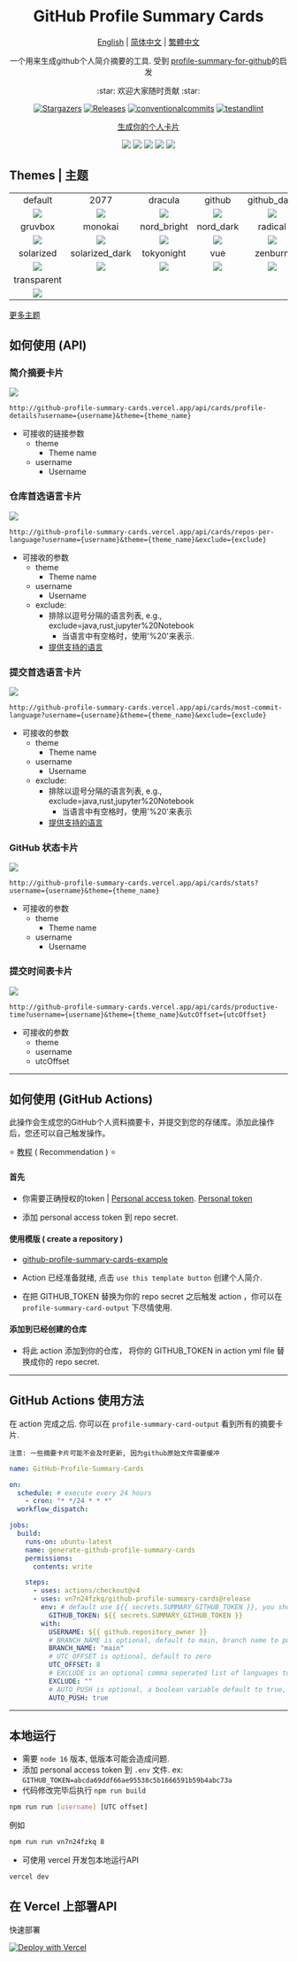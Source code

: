<div align="center">
   <h1>GitHub Profile Summary Cards</h1>


   [English](/README.md) | [简体中文](/docs/README_zh.md) | [繁體中文](/docs/README.zh-tw.md)
   <p>
      一个用来生成github个人简介摘要的工具. 受到 <a href=https://github.com/tipsy/profile-summary-for-github>profile-summary-for-github</a>的启发
   </p>
   <p>
      :star: 欢迎大家随时贡献 :star:
   </p>
   <p align="center">
      <a href="https://github.com/vn7n24fzkq/github-profile-summary-cards/stargazers">
      <img alt="Stargazers" src="https://img.shields.io/github/stars/vn7n24fzkq/github-profile-summary-cards?style=for-the-badge&logo=github&color=f4dbd6&logoColor=D9E0EE&labelColor=302D41"></a>
      <a href="https://github.com/vn7n24fzkq/github-profile-summary-cards/releases/latest">
      <img alt="Releases" src="https://img.shields.io/github/release/vn7n24fzkq/github-profile-summary-cards.svg?style=for-the-badge&logo=semantic-release&color=f5bde6&logoColor=D9E0EE&labelColor=302D41"/></a>
      <a href="https://www.conventionalcommits.org/en/v1.0.0/">
      <img alt="conventionalcommits" src="https://img.shields.io/badge/Conventional%20Commits-1.0.0-%23FE5196?style=for-the-badge&logo=conventionalcommits&color=ee99a0&logoColor=D9E0EE&labelColor=302D41"></a>
      <a href="https://github.com/vn7n24fzkq/github-profile-summary-cards/actions/workflows/github-action.yml">
      <img alt="testandlint" src="https://img.shields.io/github/actions/workflow/status/vn7n24fzkq/github-profile-summary-cards/test-and-lint.yml?branch=main&label=Test%20and%20Lint&style=for-the-badge&color=a6da95"></a>
   </p>
</div>

<div align="center">
<p>
<a href="https://github-profile-summary-cards.vercel.app/demo.html">生成你的个人卡片</a>
</p>


![](https://raw.githubusercontent.com/vn7n24fzkq/vn7n24fzkq/master/profile-summary-card-output/solarized/0-profile-details.svg)
![](https://raw.githubusercontent.com/vn7n24fzkq/vn7n24fzkq/master/profile-summary-card-output/solarized/1-repos-per-language.svg)
![](https://raw.githubusercontent.com/vn7n24fzkq/vn7n24fzkq/master/profile-summary-card-output/solarized/2-most-commit-language.svg)
![](https://raw.githubusercontent.com/vn7n24fzkq/vn7n24fzkq/master/profile-summary-card-output/solarized/3-stats.svg)
![](https://raw.githubusercontent.com/vn7n24fzkq/vn7n24fzkq/master/profile-summary-card-output/solarized/4-productive-time.svg)

</div>

## Themes | 主题

|   |   |   |   |   |
|:---:|:---:|:---:|:---:|:---:|
|default|2077|dracula|github|github_dark|
|![](https://github-profile-summary-cards.vercel.app/api/cards/profile-details?username=vn7n24fzkq&theme=default)|![](https://github-profile-summary-cards.vercel.app/api/cards/profile-details?username=vn7n24fzkq&theme=2077)| ![](https://github-profile-summary-cards.vercel.app/api/cards/profile-details?username=vn7n24fzkq&theme=dracula)|![](https://github-profile-summary-cards.vercel.app/api/cards/profile-details?username=vn7n24fzkq&theme=github)|![](https://github-profile-summary-cards.vercel.app/api/cards/profile-details?username=vn7n24fzkq&theme=github_dark)|
|gruvbox|monokai|nord_bright|nord_dark|radical|
|![](https://github-profile-summary-cards.vercel.app/api/cards/profile-details?username=vn7n24fzkq&theme=gruvbox)|![](https://github-profile-summary-cards.vercel.app/api/cards/profile-details?username=vn7n24fzkq&theme=monokai)| ![](https://github-profile-summary-cards.vercel.app/api/cards/profile-details?username=vn7n24fzkq&theme=nord_bright)|![](https://github-profile-summary-cards.vercel.app/api/cards/profile-details?username=vn7n24fzkq&theme=nord_dark)  |![](https://github-profile-summary-cards.vercel.app/api/cards/profile-details?username=vn7n24fzkq&theme=radical)|
|solarized|solarized_dark|tokyonight|vue|zenburn|
|![](https://github-profile-summary-cards.vercel.app/api/cards/profile-details?username=vn7n24fzkq&theme=solarized)|![](https://github-profile-summary-cards.vercel.app/api/cards/profile-details?username=vn7n24fzkq&theme=solarized_dark)| ![](https://github-profile-summary-cards.vercel.app/api/cards/profile-details?username=vn7n24fzkq&theme=tokyonight)|![](https://github-profile-summary-cards.vercel.app/api/cards/profile-details?username=vn7n24fzkq&theme=vue)  |![](https://github-profile-summary-cards.vercel.app/api/cards/profile-details?username=vn7n24fzkq&theme=zenburn)|
|transparent|
|![](https://github-profile-summary-cards.vercel.app/api/cards/profile-details?username=vn7n24fzkq&theme=transparent)|

[更多主题](https://github.com/vn7n24fzkq/github-profile-summary-cards-example/tree/master/profile-summary-card-output)

## 如何使用 (API)
### 简介摘要卡片
![](http://github-profile-summary-cards.vercel.app/api/cards/profile-details?username=vn7n24fzkq&theme=nord_bright)

`http://github-profile-summary-cards.vercel.app/api/cards/profile-details?username={username}&theme={theme_name}`
- 可接收的链接参数
  - theme
    - Theme name
  - username
    - Username
### 仓库首选语言卡片
![](http://github-profile-summary-cards.vercel.app/api/cards/repos-per-language?username=vn7n24fzkq&theme=nord_bright)

`http://github-profile-summary-cards.vercel.app/api/cards/repos-per-language?username={username}&theme={theme_name}&exclude={exclude}`
- 可接收的参数
  - theme
    - Theme name
  - username
    - Username
  - exclude:
    - 排除以逗号分隔的语言列表, e.g., exclude=java,rust,jupyter%20Notebook
      - 当语言中有空格时，使用'%20'来表示.
    - [提供支持的语言](https://github.com/github/linguist/blob/master/lib/linguist/languages.yml)

### 提交首选语言卡片
![](http://github-profile-summary-cards.vercel.app/api/cards/most-commit-language?username=vn7n24fzkq&theme=nord_bright)

`http://github-profile-summary-cards.vercel.app/api/cards/most-commit-language?username={username}&theme={theme_name}&exclude={exclude}`
- 可接收的参数
  - theme
    - Theme name
  - username
    - Username
  - exclude:
    - 排除以逗号分隔的语言列表, e.g., exclude=java,rust,jupyter%20Notebook
      - 当语言中有空格时，使用'%20'来表示
    - [提供支持的语言](https://github.com/github/linguist/blob/master/lib/linguist/languages.yml)

### GitHub 状态卡片
![](http://github-profile-summary-cards.vercel.app/api/cards/stats?username=vn7n24fzkq&theme=nord_bright&)

`http://github-profile-summary-cards.vercel.app/api/cards/stats?username={username}&theme={theme_name}`
- 可接收的参数
  - theme
    - Theme name
  - username
    - Username

### 提交时间表卡片
![](http://github-profile-summary-cards.vercel.app/api/cards/productive-time?username=vn7n24fzkq&theme=nord_bright&utcOffset=8)

`http://github-profile-summary-cards.vercel.app/api/cards/productive-time?username={username}&theme={theme_name}&utcOffset={utcOffset}`
- 可接收的参数
  - theme
  - username
  - utcOffset

---

## 如何使用 (GitHub Actions)

此操作会生成您的GitHub个人资料摘要卡，并提交到您的存储库。添加此操作后，您还可以自己触发操作。

:star: [教程](https://github.com/vn7n24fzkq/github-profile-summary-cards/wiki/Tutorial) ( Recommendation ) :star:

#### 首先

- 你需要正确授权的token | [Personal access token](https://docs.github.com/en/github/authenticating-to-github/creating-a-personal-access-token).
  [Personal token](https://github.com/vn7n24fzkq/github-profile-summary-cards/wiki/Tutorial#generate-token)

- 添加 personal access token 到 repo secret.

#### 使用模版 ( create a repository )

- [github-profile-summary-cards-example](https://github.com/vn7n24fzkq/github-profile-summary-cards-example)

- Action 已经准备就绪, 点击 `use this template button` 创建个人简介.

- 在把 GITHUB_TOKEN 替换为你的 repo secret 之后触发 action ，你可以在 `profile-summary-card-output` 下尽情使用.

#### 添加到已经创建的仓库

- 将此 action 添加到你的仓库， 将你的 GITHUB_TOKEN in action yml file 替换成你的 repo secret.

---

## GitHub Actions 使用方法

在 action 完成之后. 你可以在 `profile-summary-card-output` 看到所有的摘要卡片.

`注意: 一些摘要卡片可能不会及时更新, 因为github原始文件需要缓冲`

```yml
name: GitHub-Profile-Summary-Cards

on:
  schedule: # execute every 24 hours
    - cron: "* */24 * * *"
  workflow_dispatch:

jobs:
  build:
    runs-on: ubuntu-latest
    name: generate-github-profile-summary-cards
    permissions:
      contents: write

    steps:
      - uses: actions/checkout@v4
      - uses: vn7n24fzkq/github-profile-summary-cards@release
        env: # default use ${{ secrets.SUMMARY_GITHUB_TOKEN }}, you should replace with your personal access token
          GITHUB_TOKEN: ${{ secrets.SUMMARY_GITHUB_TOKEN }}
        with:
          USERNAME: ${{ github.repository_owner }}
          # BRANCH_NAME is optional, default to main, branch name to push cards
          BRANCH_NAME: "main"
          # UTC_OFFSET is optional, default to zero
          UTC_OFFSET: 8
          # EXCLUDE is an optional comma seperated list of languages to exclude, defaults to ""
          EXCLUDE: ""
          # AUTO_PUSH is optional, a boolean variable default to true, whether automatically push generated files to desired branch
          AUTO_PUSH: true
```

---

## 本地运行

- 需要 `node 16` 版本, 低版本可能会造成问题.
- 添加 personal access token 到 `.env` 文件. ex: `GITHUB_TOKEN=abcda69ddf66ae95538c5b1666591b59b4abc73a`
- 代码修改完毕后执行 `npm run build` 

```sh
npm run run [username] [UTC offset]
```

例如

```sh
npm run run vn7n24fzkq 8
```

- 可使用 vercel 开发包本地运行API

```sh
vercel dev
```

## 在 Vercel 上部署API
快速部署

[![Deploy with Vercel](https://vercel.com/button)](https://vercel.com/new/clone?repository-url=https%3A%2F%2Fgithub.com%2Fvn7n24fzkq%2Fgithub-profile-summary-cards&env=GITHUB_TOKEN&envDescription=https%3A%2F%2Fgithub.com%2Fvn7n24fzkq%2Fgithub-profile-summary-cards%23first-step&project-name=my-github-profile-summary-cards)
